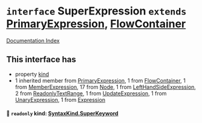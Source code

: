 # `interface` SuperExpression `extends` [PrimaryExpression](../interface.PrimaryExpression/README.md), [FlowContainer](../interface.FlowContainer/README.md)

[Documentation Index](../README.md)

## This interface has

- property [kind](#-readonly-kind-syntaxkindsuperkeyword)
- 1 inherited member from [PrimaryExpression](../interface.PrimaryExpression/README.md), 1 from [FlowContainer](../interface.FlowContainer/README.md), 1 from [MemberExpression](../interface.MemberExpression/README.md), 17 from [Node](../interface.Node/README.md), 1 from [LeftHandSideExpression](../interface.LeftHandSideExpression/README.md), 2 from [ReadonlyTextRange](../interface.ReadonlyTextRange/README.md), 1 from [UpdateExpression](../interface.UpdateExpression/README.md), 1 from [UnaryExpression](../interface.UnaryExpression/README.md), 1 from [Expression](../interface.Expression/README.md)


#### 📄 `readonly` kind: [SyntaxKind.SuperKeyword](../enum.SyntaxKind/README.md#superkeyword--108)




